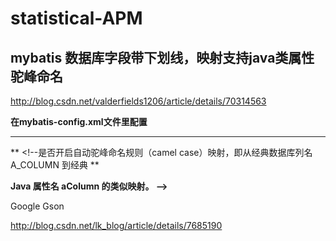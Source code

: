 #  statistical-APM

##  mybatis 数据库字段带下划线，映射支持java类属性驼峰命名

http://blog.csdn.net/valderfields1206/article/details/70314563

**在mybatis-config.xml文件里配置**

****

**<configuration>    <!-- 全局配置 -->    <settings>        <!--允许 JDBC 支持自动生成主键-->        <setting name="useGeneratedKeys" value="false"/>       <!--是否开启自动驼峰命名规则（camel case）映射，即从经典数据库列名 A_COLUMN 到经典 **

**Java 属性名 aColumn 的类似映射。 -->        <setting name="mapUnderscoreToCamelCase" value="true"/>    </settings></configuration>**



Google Gson

http://blog.csdn.net/lk_blog/article/details/7685190